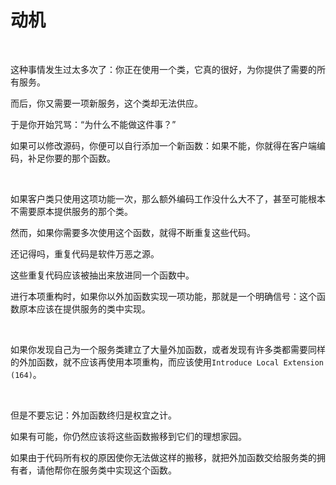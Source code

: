 # 动机

<br>

这种事情发生过太多次了：你正在使用一个类，它真的很好，为你提供了需要的所有服务。

而后，你又需要一项新服务，这个类却无法供应。

于是你开始咒骂：“为什么不能做这件事？”

如果可以修改源码，你便可以自行添加一个新函数：如果不能，你就得在客户端编码，补足你要的那个函数。

<br>

如果客户类只使用这项功能一次，那么额外编码工作没什么大不了，甚至可能根本不需要原本提供服务的那个类。

然而，如果你需要多次使用这个函数，就得不断重复这些代码。

还记得吗，重复代码是软件万恶之源。

这些重复代码应该被抽出来放进同一个函数中。

进行本项重构时，如果你以外加函数实现一项功能，那就是一个明确信号：这个函数原本应该在提供服务的类中实现。

<br>

如果你发现自己为一个服务类建立了大量外加函数，或者发现有许多类都需要同样的外加函数，就不应该再使用本项重构，而应该使用`Introduce Local Extension (164)`。

<br>

但是不要忘记：外加函数终归是权宜之计。

如果有可能，你仍然应该将这些函数搬移到它们的理想家园。

如果由于代码所有权的原因使你无法做这样的搬移，就把外加函数交给服务类的拥有者，请他帮你在服务类中实现这个函数。

<br>

